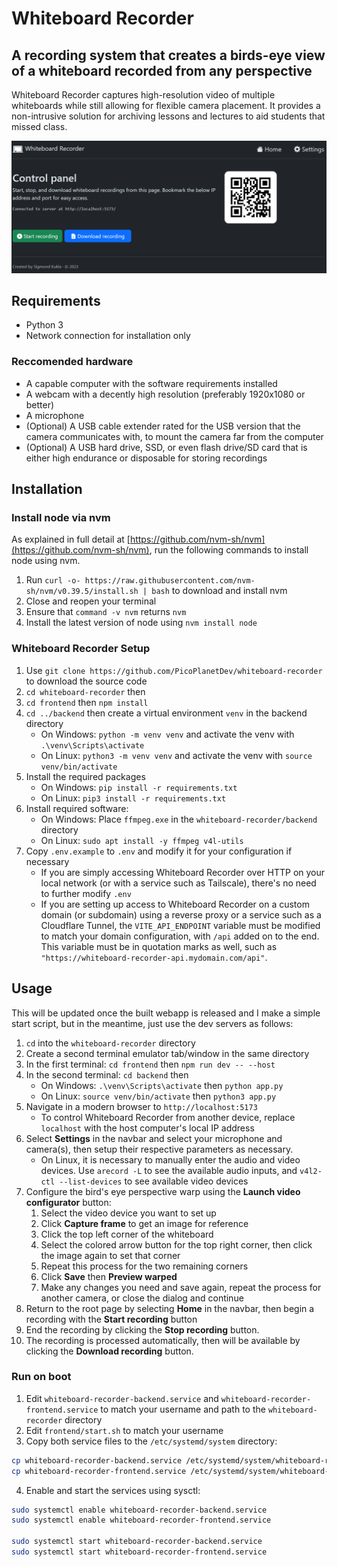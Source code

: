 # Whiteboard Recorder

## A recording system that creates a birds-eye view of a whiteboard recorded from any perspective

Whiteboard Recorder captures high-resolution video of multiple whiteboards while still allowing for flexible camera placement.
It provides a non-intrusive solution for archiving lessons and lectures to aid students that missed class.

![Screenshot of the homepage of Whiteboard Recorder](https://raw.githubusercontent.com/PicoPlanetDev/whiteboard-recorder/master/screenshots/homepage.png)

## Requirements

- Python 3
- Network connection for installation only

### Reccomended hardware

- A capable computer with the software requirements installed
- A webcam with a decently high resolution (preferably 1920x1080 or better)
- A microphone
- (Optional) A USB cable extender rated for the USB version that the camera communicates with, to mount the camera far from the computer
- (Optional) A USB hard drive, SSD, or even flash drive/SD card that is either high endurance or disposable for storing recordings

## Installation

### Install node via nvm

As explained in full detail at [https://github.com/nvm-sh/nvm](https://github.com/nvm-sh/nvm), run the following commands to install node using nvm.

1. Run `curl -o- https://raw.githubusercontent.com/nvm-sh/nvm/v0.39.5/install.sh | bash` to download and install nvm
2. Close and reopen your terminal
3. Ensure that `command -v nvm` returns `nvm`
4. Install the latest version of node using `nvm install node`

### Whiteboard Recorder Setup

1. Use `git clone https://github.com/PicoPlanetDev/whiteboard-recorder` to download the source code
2. `cd whiteboard-recorder` then
3. `cd frontend` then `npm install`
4. `cd ../backend` then create a virtual environment `venv` in the backend directory
   - On Windows: `python -m venv venv` and activate the venv with `.\venv\Scripts\activate`
   - On Linux: `python3 -m venv venv` and activate the venv with `source venv/bin/activate`
5. Install the required packages
   - On Windows: `pip install -r requirements.txt`
   - On Linux: `pip3 install -r requirements.txt`
6. Install required software:
   - On Windows: Place `ffmpeg.exe` in the `whiteboard-recorder/backend` directory
   - On Linux: `sudo apt install -y ffmpeg v4l-utils`
7. Copy `.env.example` to `.env` and modify it for your configuration if necessary
   - If you are simply accessing Whiteboard Recorder over HTTP on your local network (or with a service such as Tailscale), there's no need to further modify `.env`
   - If you are setting up access to Whiteboard Recorder on a custom domain (or subdomain) using a reverse proxy or a service such as a Cloudflare Tunnel, the `VITE_API_ENDPOINT` variable must be modified to match your domain configuration, with `/api` added on to the end. This variable must be in quotation marks as well, such as `"https://whiteboard-recorder-api.mydomain.com/api"`.

## Usage

This will be updated once the built webapp is released and I make a simple start script, but in the meantime, just use the dev servers as follows:

1. `cd` into the `whiteboard-recorder` directory
2. Create a second terminal emulator tab/window in the same directory
3. In the first terminal: `cd frontend` then `npm run dev -- --host`
4. In the second terminal: `cd backend` then
   - On Windows: `.\venv\Scripts\activate` then `python app.py`
   - On Linux: `source venv/bin/activate` then `python3 app.py`
5. Navigate in a modern browser to `http://localhost:5173`
   - To control Whiteboard Recorder from another device, replace `localhost` with the host computer's local IP address
6. Select **Settings** in the navbar and select your microphone and camera(s), then setup their respective parameters as necessary.
   - On Linux, it is necessary to manually enter the audio and video devices. Use `arecord -L` to see the available audio inputs, and `v4l2-ctl --list-devices` to see available video devices
7. Configure the bird's eye perspective warp using the **Launch video configurator** button:
   1. Select the video device you want to set up
   2. Click **Capture frame** to get an image for reference
   3. Click the top left corner of the whiteboard
   4. Select the colored arrow button for the top right corner, then click the image again to set that corner
   5. Repeat this process for the two remaining corners
   6. Click **Save** then **Preview warped**
   7. Make any changes you need and save again, repeat the process for another camera, or close the dialog and continue
8. Return to the root page by selecting **Home** in the navbar, then begin a recording with the **Start recording** button
9. End the recording by clicking the **Stop recording** button.
10. The recording is processed automatically, then will be available by clicking the **Download recording** button.

### Run on boot

1. Edit `whiteboard-recorder-backend.service` and `whiteboard-recorder-frontend.service` to match your username and path to the `whiteboard-recorder` directory
2. Edit `frontend/start.sh` to match your username
3. Copy both service files to the `/etc/systemd/system` directory:

```bash
cp whiteboard-recorder-backend.service /etc/systemd/system/whiteboard-recorder-backend.service
cp whiteboard-recorder-frontend.service /etc/systemd/system/whiteboard-recorder-frontend.service
```

4. Enable and start the services using sysctl:

```bash
sudo systemctl enable whiteboard-recorder-backend.service
sudo systemctl enable whiteboard-recorder-frontend.service

sudo systemctl start whiteboard-recorder-backend.service
sudo systemctl start whiteboard-recorder-frontend.service
```
